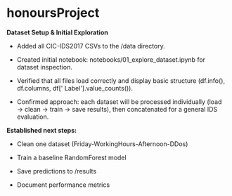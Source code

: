 # honoursProject

**Dataset Setup & Initial Exploration**

- Added all CIC-IDS2017 CSVs to the /data directory.

- Created initial notebook: notebooks/01_explore_dataset.ipynb for dataset inspection.

- Verified that all files load correctly and display basic structure (df.info(), df.columns, df[' Label'].value_counts()).

- Confirmed approach: each dataset will be processed individually (load → clean → train → save results), then concatenated for a general IDS evaluation.

**Established next steps:**

- Clean one dataset (Friday-WorkingHours-Afternoon-DDos)

- Train a baseline RandomForest model

- Save predictions to /results

- Document performance metrics

